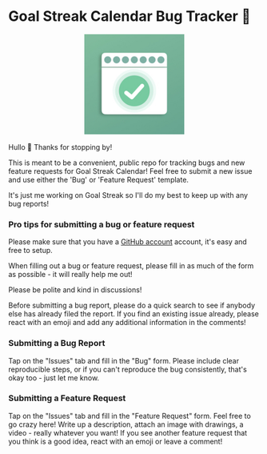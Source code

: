 # Goal Streak Calendar Bug Tracker 🐛

<p align="center">
  <picture>
    <img src="https://github.com/emilyCheroske/GoalStreak/blob/main/icon.png" width=200>
  </picture>
</p>

Hullo 👋 Thanks for stopping by!

This is meant to be a convenient, public repo for tracking bugs and new feature requests for Goal Streak Calendar! Feel free to submit a new issue and use either the 'Bug' or 'Feature Request' template.

It's just me working on Goal Streak so I'll do my best to keep up with any bug reports!

### Pro tips for submitting a bug or feature request

Please make sure that you have a [GitHub account](https://github.com/) account, it's easy and free to setup.

When filling out a bug or feature request, please fill in as much of the form as possible - it will really help me out!

Please be polite and kind in discussions!

Before submitting a bug report, please do a quick search to see if anybody else has already filed the report. If you find an existing issue already, please react with an emoji and add any additional information in the comments!

### Submitting a Bug Report

Tap on the "Issues" tab and fill in the "Bug" form. Please include clear reproducible steps, or if you can't reproduce the bug consistently, that's okay too - just let me know.

### Submitting a Feature Request

Tap on the "Issues" tab and fill in the "Feature Request" form. Feel free to go crazy here! Write up a description, attach an image with drawings, a video - really whatever you want! If you see another feature request that you think is a good idea, react with an emoji or leave a comment!
